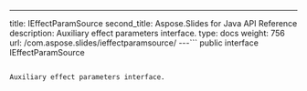 ---
title: IEffectParamSource
second_title: Aspose.Slides for Java API Reference
description: Auxiliary effect parameters interface.
type: docs
weight: 756
url: /com.aspose.slides/ieffectparamsource/
---```
public interface IEffectParamSource
```

Auxiliary effect parameters interface.
